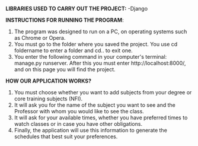 **LIBRARIES USED TO CARRY OUT THE PROJECT:**
-Django

**INSTRUCTIONS FOR RUNNING THE PROGRAM**:
1. The program was designed to run on a PC, on operating systems such as Chrome or Opera.
2. You must go to the folder where you saved the project. You use cd foldername to enter a folder and cd.. to exit one.
3. You enter the following command in your computer's terminal: manage.py runserver. After this you must enter http://localhost:8000/, and on this page you will find the project.

**HOW OUR APPLICATION WORKS?**
  1. You must choose whether you want to add subjects from your degree or core training subjects (NFI).
  2. It will ask you for the name of the subject you want to see and the Professor with whom you would like to see the class.
  3. It will ask for your available times, whether you have preferred times to watch classes or in case you have other obligations.
  4. Finally, the application will use this information to generate the schedules that best suit your preferences.
  
